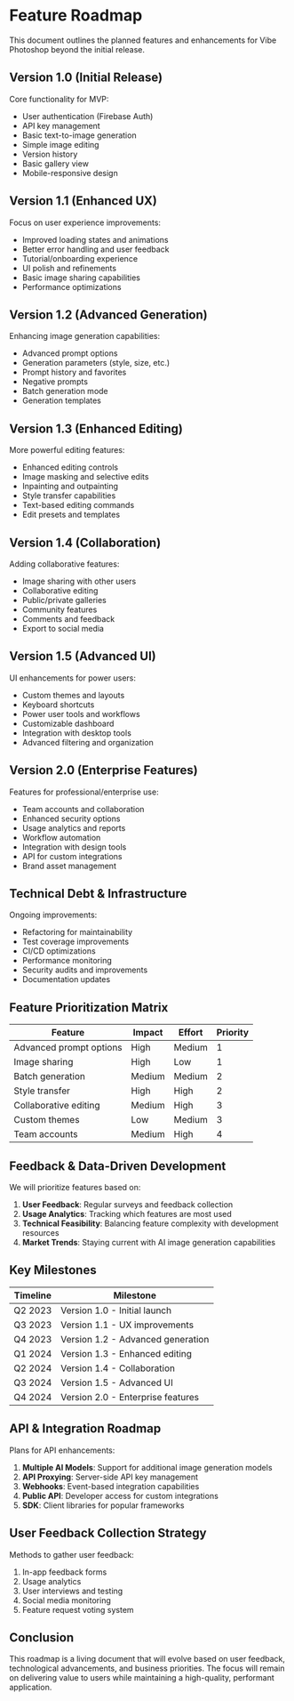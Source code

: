 # Feature Roadmap

This document outlines the planned features and enhancements for Vibe Photoshop beyond the initial release.

## Version 1.0 (Initial Release)

Core functionality for MVP:

- User authentication (Firebase Auth)
- API key management
- Basic text-to-image generation
- Simple image editing
- Version history
- Basic gallery view
- Mobile-responsive design

## Version 1.1 (Enhanced UX)

Focus on user experience improvements:

- Improved loading states and animations
- Better error handling and user feedback
- Tutorial/onboarding experience
- UI polish and refinements
- Basic image sharing capabilities
- Performance optimizations

## Version 1.2 (Advanced Generation)

Enhancing image generation capabilities:

- Advanced prompt options
- Generation parameters (style, size, etc.)
- Prompt history and favorites
- Negative prompts
- Batch generation mode
- Generation templates

## Version 1.3 (Enhanced Editing)

More powerful editing features:

- Enhanced editing controls
- Image masking and selective edits
- Inpainting and outpainting
- Style transfer capabilities
- Text-based editing commands
- Edit presets and templates

## Version 1.4 (Collaboration)

Adding collaborative features:

- Image sharing with other users
- Collaborative editing
- Public/private galleries
- Community features
- Comments and feedback
- Export to social media

## Version 1.5 (Advanced UI)

UI enhancements for power users:

- Custom themes and layouts
- Keyboard shortcuts
- Power user tools and workflows
- Customizable dashboard
- Integration with desktop tools
- Advanced filtering and organization

## Version 2.0 (Enterprise Features)

Features for professional/enterprise use:

- Team accounts and collaboration
- Enhanced security options
- Usage analytics and reports
- Workflow automation
- Integration with design tools
- API for custom integrations
- Brand asset management

## Technical Debt & Infrastructure

Ongoing improvements:

- Refactoring for maintainability
- Test coverage improvements
- CI/CD optimizations
- Performance monitoring
- Security audits and improvements
- Documentation updates

## Feature Prioritization Matrix

| Feature | Impact | Effort | Priority |
|---------|--------|--------|----------|
| Advanced prompt options | High | Medium | 1 |
| Image sharing | High | Low | 1 |
| Batch generation | Medium | Medium | 2 |
| Style transfer | High | High | 2 |
| Collaborative editing | Medium | High | 3 |
| Custom themes | Low | Medium | 3 |
| Team accounts | Medium | High | 4 |

## Feedback & Data-Driven Development

We will prioritize features based on:

1. **User Feedback**: Regular surveys and feedback collection
2. **Usage Analytics**: Tracking which features are most used
3. **Technical Feasibility**: Balancing feature complexity with development resources
4. **Market Trends**: Staying current with AI image generation capabilities

## Key Milestones

| Timeline | Milestone |
|----------|-----------|
| Q2 2023 | Version 1.0 - Initial launch |
| Q3 2023 | Version 1.1 - UX improvements |
| Q4 2023 | Version 1.2 - Advanced generation |
| Q1 2024 | Version 1.3 - Enhanced editing |
| Q2 2024 | Version 1.4 - Collaboration |
| Q3 2024 | Version 1.5 - Advanced UI |
| Q4 2024 | Version 2.0 - Enterprise features |

## API & Integration Roadmap

Plans for API enhancements:

1. **Multiple AI Models**: Support for additional image generation models
2. **API Proxying**: Server-side API key management
3. **Webhooks**: Event-based integration capabilities
4. **Public API**: Developer access for custom integrations
5. **SDK**: Client libraries for popular frameworks

## User Feedback Collection Strategy

Methods to gather user feedback:

1. In-app feedback forms
2. Usage analytics
3. User interviews and testing
4. Social media monitoring
5. Feature request voting system

## Conclusion

This roadmap is a living document that will evolve based on user feedback, technological advancements, and business priorities. The focus will remain on delivering value to users while maintaining a high-quality, performant application. 
